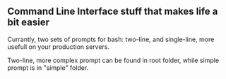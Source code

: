 Command Line Interface stuff that makes life a bit easier
--------------------------------------------------

Currantly, two sets of prompts for bash: two-line, and single-line, more usefull
on your production servers.

Two-line, more complex prompt can be found in root folder, while simple prompt
is in "simple" folder.
